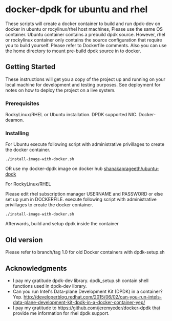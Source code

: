 # docker-dpdk for ubuntu and rhel

These scripts will create a docker container to build and run dpdk-dev on docker in ubuntu or rocylinux/rhel host machines, Please use the same 
OS container. Ubuntu container contains a prebuild dpdk source. However, rhel or rockylinux container only contains the source configuration that require you to build yourself. Please refer to Dockerfile comments.
Also you can use the home directory to mount pre-build dpdk source in to docker.

## Getting Started

These instructions will get you a copy of the project up and running on your local machine for development and testing purposes. See deployment for notes on how to deploy the project on a live system.

### Prerequisites

RockyLinux/RHEL or Ubuntu installation.
DPDK supported NIC.
Docker-deamon.

### Installing
For Ubuntu
execute following script with administrative privillages to create the docker container.
```
./install-image-with-docker.sh
```
OR 
use my docker-dpdk image on docker hub
[shanakaprageeth/ubuntu-dpdk](https://hub.docker.com/r/shanakaprageeth/ubuntu24-dpdk)

For RockyLinux/RHEL

Please edit rhel subscription manager USERNAME and PASSWORD or else set up yum in DOCKERFILE.
execute following script with administrative privillages to create the docker container.
```
./install-image-with-docker.sh 
``` 

Afterwards, build and setup dpdk inside the container

## Old version

Please refer to branch/tag 1.0 for old Docker containers with dpdk-setup.sh

## Acknowledgments
* I pay my gratitude dpdk-dev library. dpdk_setup.sh contain shell functions used in dpdk-dev library.
* Can you run Intel's Data-plane Development Kit (DPDK) in a container?  Yep.
  http://developerblog.redhat.com/2015/06/02/can-you-run-intels-data-plane-development-kit-dpdk-in-a-docker-container-yep/
* I pay my gratitude to https://github.com/jeremyeder/docker-dpdk that provide me information for rhel dpdk support.

